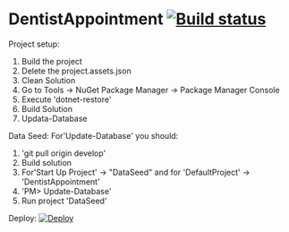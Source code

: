 # DentistAppointment  [![Build status](https://ci.appveyor.com/api/projects/status/p8lk795haoqon1gs/branch/develop?svg=true)](https://ci.appveyor.com/project/VickyPenkova/payitforward/branch/develop)

Project setup:
1. Build the project
2. Delete the project.assets.json
3. Clean Solution
4. Go to Tools -> NuGet Package Manager -> Package Manager Console
5. Execute 'dotnet-restore'
6. Build Solution
7. Updata-Database

Data Seed:
 For'Update-Database' you should:
1. 'git pull origin develop'
2. Build solution
3. For'Start Up Project' -> "DataSeed" and for 'DefaultProject' -> 'DentistAppointment'
4. 'PM> Update-Database'
5. Run project 'DataSeed'


Deploy:
<a href="https://dashboard.heroku.com/new?template=dentistappointment">
  <img src="https://www.herokucdn.com/deploy/button.svg" alt="Deploy">
</a>



